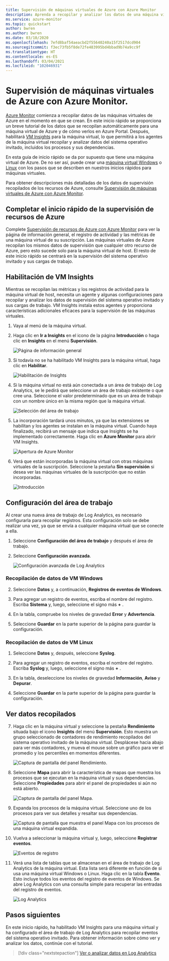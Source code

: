 ```yaml
---
title: Supervisión de máquinas virtuales de Azure con Azure Monitor
description: Aprenda a recopilar y analizar los datos de una máquina virtual de Azure en Azure Monitor.
ms.service: azure-monitor
ms.topic: quickstart
author: bwren
ms.author: bwren
ms.date: 03/10/2020
ms.openlocfilehash: 7efd8baf54aeacbd2f55640240a15f2517dcd904
ms.sourcegitcommit: f3ec73fb5f8de72fe483995bd4bbad9b74a9cc9f
ms.translationtype: HT
ms.contentlocale: es-ES
ms.lasthandoff: 03/04/2021
ms.locfileid: "102046931"
---
```

# <a name="quickstart-monitor-an-azure-virtual-machine-with-azure-monitor"></a>Supervisión de máquinas virtuales de Azure con Azure Monitor.
[Azure Monitor](../overview.md) comienza a recopilar datos de las máquinas virtuales de Azure en el momento en que se crean. En este inicio rápido se proporciona un breve tutorial de los datos que se recopilan automáticamente para una máquina virtual de Azure y de cómo verlos en Azure Portal. Después, habilitará [VM Insights](../vm/vminsights-overview.md) para la máquina virtual, lo que permitirá a los agentes de la máquina virtual recopilar y analizar datos del sistema operativo invitado, incluidos los procesos y sus dependencias.

En esta guía de inicio rápido se da por supuesto que tiene una máquina virtual de Azure. De no ser así, puede crear una [máquina virtual Windows](../../virtual-machines/windows/quick-create-portal.md) o [Linux](../../virtual-machines/linux/quick-create-cli.md) con los pasos que se describen en nuestros inicios rápidos para máquinas virtuales.

Para obtener descripciones más detalladas de los datos de supervisión recopilados de los recursos de Azure, consulte [Supervisión de máquinas virtuales de Azure con Azure Monitor](./monitor-vm-azure.md).


## <a name="complete-the-monitor-an-azure-resource-quickstart"></a>Completar el inicio rápido de la supervisión de recursos de Azure
Complete [Supervisión de recursos de Azure con Azure Monitor](../essentials/quick-monitor-azure-resource.md) para ver la página de información general, el registro de actividad y las métricas de una máquina virtual de su suscripción. Las máquinas virtuales de Azure recopilan los mismos datos de supervisión que cualquier otro recurso de Azure, pero esto sucede solo para la máquina virtual de host. El resto de este inicio rápido se centrará en la supervisión del sistema operativo invitado y sus cargas de trabajo.


## <a name="enable-vm-insights"></a>Habilitación de VM Insights
Mientras se recopilan las métricas y los registros de actividad para la máquina virtual de host, necesita un agente y algunas configuraciones para recopilar y analizar los datos de supervisión del sistema operativo invitado y sus cargas de trabajo. VM Insights instala estos agentes y proporciona características adicionales eficaces para la supervisión de las máquinas virtuales.

1. Vaya al menú de la máquina virtual.
2. Haga clic en **Ir a Insights** en el icono de la página **Introducción** o haga clic en **Insights** en el menú **Supervisión**.

    ![Página de información general](media/quick-monitor-azure-vm/overview-insights.png)

3. Si todavía no se ha habilitado VM Insights para la máquina virtual, haga clic en **Habilitar**. 

    ![Habilitación de Insights](media/quick-monitor-azure-vm/enable-insights.png)

4. Si la máquina virtual no está aún conectada a un área de trabajo de Log Analytics, se le pedirá que seleccione un área de trabajo existente o que cree una. Seleccione el valor predeterminado que es un área de trabajo con un nombre único en la misma región que la máquina virtual.

    ![Selección del área de trabajo](media/quick-monitor-azure-vm/select-workspace.png)

5. La incorporación tardará unos minutos, ya que las extensiones se habilitan y los agentes se instalan en la máquina virtual. Cuando haya finalizado, recibirá un mensaje que indica que Insights se ha implementado correctamente. Haga clic en **Azure Monitor** para abrir VM Insights.

    ![Apertura de Azure Monitor](media/quick-monitor-azure-vm/azure-monitor.png)

6. Verá que están incorporadas la máquina virtual con otras máquinas virtuales de la suscripción. Seleccione la pestaña **Sin supervisión** si desea ver las máquinas virtuales de la suscripción que no están incorporadas.

    ![Introducción](media/quick-monitor-azure-vm/get-started.png)


## <a name="configure-workspace"></a>Configuración del área de trabajo
Al crear una nueva área de trabajo de Log Analytics, es necesario configurarla para recopilar registros. Esta configuración solo se debe realizar una vez, ya que se envía a cualquier máquina virtual que se conecte a ella.

1. Seleccione **Configuración del área de trabajo** y después el área de trabajo.

2. Seleccione **Configuración avanzada**.

    ![Configuración avanzada de Log Analytics](../vm/media/quick-collect-azurevm/log-analytics-advanced-settings-azure-portal.png)

### <a name="data-collection-from-windows-vm"></a>Recopilación de datos de VM Windows


2. Seleccione **Datos** y, a continuación, **Registros de eventos de Windows**.

3. Para agregar un registro de eventos, escriba el nombre del registro.  Escriba **Sistema** y, luego, seleccione el signo más **+** .

4. En la tabla, compruebe los niveles de gravedad **Error** y **Advertencia**.

5. Seleccione **Guardar** en la parte superior de la página para guardar la configuración.

### <a name="data-collection-from-linux-vm"></a>Recopilación de datos de VM Linux

1. Seleccione **Datos** y, después, seleccione **Syslog**.

2. Para agregar un registro de eventos, escriba el nombre del registro.  Escriba **Syslog** y, luego, seleccione el signo más **+** .  

3. En la tabla, deseleccione los niveles de gravedad **Información**, **Aviso** y **Depurar**. 

4. Seleccione **Guardar** en la parte superior de la página para guardar la configuración.

## <a name="view-data-collected"></a>Ver datos recopilados

7. Haga clic en la máquina virtual y seleccione la pestaña **Rendimiento** situada bajo el icono **Insights** del menú **Supervisión**. Esto muestra un grupo seleccionado de contadores de rendimiento recopilados del sistema operativo invitado de la máquina virtual. Desplácese hacia abajo para ver más contadores, y mueva el mouse sobre un gráfico para ver el promedio y los percentiles en momentos diferentes.

    ![Captura de pantalla del panel Rendimiento.](media/quick-monitor-azure-vm/performance.png)

9. Seleccione **Mapa** para abrir la característica de mapas que muestra los procesos que se ejecutan en la máquina virtual y sus dependencias. Seleccione **Propiedades** para abrir el panel de propiedades si aún no está abierto.

    ![Captura de pantalla del panel Mapa.](media/quick-monitor-azure-vm/map.png)

11. Expanda los procesos de la máquina virtual. Seleccione uno de los procesos para ver sus detalles y resaltar sus dependencias.

    ![Captura de pantalla que muestra el panel Mapa con los procesos de una máquina virtual expandida.](media/quick-monitor-azure-vm/processes.png)

12. Vuelva a seleccionar la máquina virtual y, luego, seleccione **Registrar eventos**. 

    ![Eventos de registro](media/quick-monitor-azure-vm/log-events.png)

13. Verá una lista de tablas que se almacenan en el área de trabajo de Log Analytics de la máquina virtual. Esta lista será diferente en función de si usa una máquina virtual Windows o Linux. Haga clic en la tabla **Evento**. Esto incluye todos los eventos del registro de eventos de Windows. Se abre Log Analytics con una consulta simple para recuperar las entradas del registro de eventos.

    ![Log Analytics](media/quick-monitor-azure-vm/log-analytics.png)

## <a name="next-steps"></a>Pasos siguientes
En este inicio rápido, ha habilitado VM Insights para una máquina virtual y ha configurado el área de trabajo de Log Analytics para recopilar eventos del sistema operativo invitado. Para obtener información sobre cómo ver y analizar los datos, continúe con el tutorial.

> [!div class="nextstepaction"]
> [Ver o analizar datos en Log Analytics](../logs/log-analytics-tutorial.md)